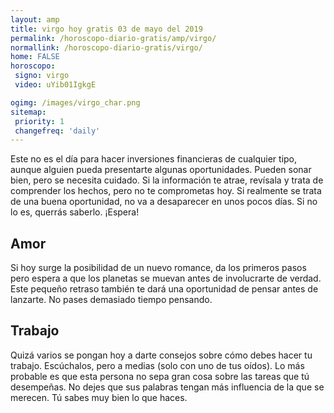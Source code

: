 ```yaml
---
layout: amp
title: virgo hoy gratis 03 de mayo del 2019 
permalink: /horoscopo-diario-gratis/amp/virgo/
normallink: /horoscopo-diario-gratis/virgo/
home: FALSE
horoscopo:
 signo: virgo
 video: uYib01IgkgE

ogimg: /images/virgo_char.png
sitemap:
 priority: 1
 changefreq: 'daily'
---
```



Este no es el día para hacer inversiones financieras de cualquier tipo, aunque alguien pueda presentarte algunas oportunidades. Pueden sonar bien, pero se necesita cuidado. Si la información te atrae, revísala y trata de comprender los hechos, pero no te comprometas hoy. Si realmente se trata de una buena oportunidad, no va a desaparecer en unos pocos días. Si no lo es, querrás saberlo. ¡Espera!

## Amor

Si hoy surge la posibilidad de un nuevo romance, da los primeros pasos pero espera a que los planetas se muevan antes de involucrarte de verdad. Este pequeño retraso también te dará una oportunidad de pensar antes de lanzarte. No pases demasiado tiempo pensando.

## Trabajo

Quizá varios se pongan hoy a darte consejos sobre cómo debes hacer tu trabajo. Escúchalos, pero a medias (solo con uno de tus oídos). Lo más probable es que esta persona no sepa gran cosa sobre las tareas que tú desempeñas. No dejes que sus palabras tengan más influencia de la que se merecen. Tú sabes muy bien lo que haces.